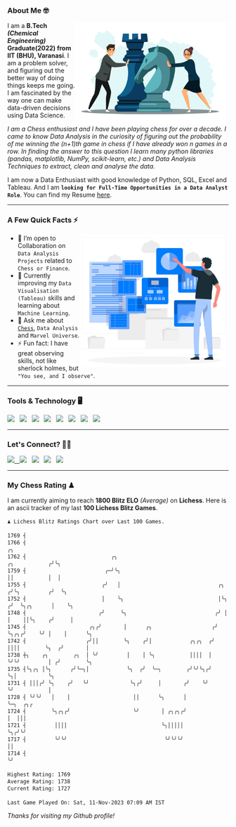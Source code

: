 ### About Me 🤓
<img align="right" alt="Coding" width="350" src="https://github.com/Laxman-Lakhan/Laxman-Lakhan/blob/master/Assets/Chess_Vector.jpg">   

I am a **B.Tech** _**(Chemical Engineering)**_ **Graduate(2022) from IIT (BHU), Varanasi**. I am a problem solver, and figuring out the better way of doing things keeps me going. I am fascinated by the way one can make data-driven decisions using Data Science. 

_I am a Chess enthusiast and I have been playing chess for over a decade. I came to know Data Analysis in the curiosity of figuring out the probability of me winning the (n+1)th game in chess if I have already won n games in a row. In finding the answer to this question I learn many python libraries (pandas, matplotlib, NumPy, scikit-learn, etc.) and Data Analysis Techniques to extract, clean and analyse the data._

I am now a Data Enthusiast with good knowledge of Python, SQL, Excel and Tableau. And I am **`looking for Full-Time Opportunities in a Data Analyst Role`**. You can find my Resume
 [here](https://drive.google.com/file/d/1UIOoogRLj5eGQFQBkuvMmTISZVdl2Ok7/view?usp=sharing).


---

### A Few Quick Facts ⚡️
<img align="right" alt="Coding" width="340" src="https://github.com/Laxman-Lakhan/Laxman-Lakhan/blob/master/Assets/Data_Vector.jpg">   

- 🤝 I’m open to Collaboration on `Data Analysis Projects` related to `Chess or Finance`.
- 📖 Currently improving my `Data Visualisation (Tableau)` skills and learning about `Machine Learning`.
- 💬 Ask me about [`Chess`](https://lichess.org/@/YourKingIsInDanger), `Data Analysis` and `Marvel Universe`.
- ⚡️ Fun fact: I have great observing skills, not like sherlock holmes, but `"You see, and I observe"`.

---
### Tools & Technology 🖥

<img src="https://img.shields.io/badge/Python-white?logo=Python&logoColor=ColorName&style=ShieldStyle" /> &nbsp;
<img src="https://img.shields.io/badge/MySQL-white?logo=MySQL&logoColor=ColorName&style=ShieldStyle" /> &nbsp;
<img src="https://img.shields.io/badge/Tableau-white?logo=Tableau&logoColor=ColorName&style=ShieldStyle" /> &nbsp;
<img src="https://img.shields.io/badge/Excel-white?logo=Microsoft+Excel&logoColor=196F3D&style=ShieldStyle" /> &nbsp;
<img src="https://img.shields.io/badge/Jupyter-white?logo=Jupyter&logoColor=ColorName&style=ShieldStyle" /> &nbsp;
<img src="https://img.shields.io/badge/pandas-white?logo=Pandas&logoColor=000080&style=ShieldStyle" /> &nbsp;
<img src="https://img.shields.io/badge/numpy-white?logo=Numpy&logoColor=85C1E9&style=ShieldStyle" /> &nbsp;
<img src="https://img.shields.io/badge/scikit learn-white?logo=Scikit+Learn&logoColor=ColorName&style=ShieldStyle" /> &nbsp;



---

### Let's Connect? 🫳🏻

<a href="mailto:laxmansingh.lakhan@gmail.com"> <img src="https://img.icons8.com/fluent/48/000000/gmail.png" width="3.5%"/> &nbsp;
[<img src="https://img.icons8.com/color/48/000000/linkedin.png" width="3.5%"/>](https://www.linkedin.com/in/laxman-lakhan/)  &nbsp;
[<img src="https://img.icons8.com/fluent/48/000000/facebook-new.png" width="3.5%"/>](https://www.facebook.com/s.laxmanlakhan/)  &nbsp;
[<img src="https://img.icons8.com/fluent/48/000000/instagram-new.png" width="3.5%"/>](https://www.instagram.com/laxman.lakhan/)  &nbsp;
[<img src="https://img.icons8.com/color/48/000000/twitter.png" width="3.5%"/>](https://twitter.com/laxman__lakhan)  &nbsp;

 ---
  
### My Chess Rating ♟
  
I am currently aiming to reach **1800 Blitz ELO** *(Average)* on **Lichess**. Here is an ascii tracker of my last **100 Lichess Blitz Games**.

  ```
  ♟︎ 𝙻𝚒𝚌𝚑𝚎𝚜𝚜 𝙱𝚕𝚒𝚝𝚣 𝚁𝚊𝚝𝚒𝚗𝚐𝚜 𝙲𝚑𝚊𝚛𝚝 𝚘𝚟𝚎𝚛 𝙻𝚊𝚜𝚝 𝟷00 𝙶𝚊𝚖𝚎𝚜.
  
1769 ┤
1766 ┤                                                                                    ╭╮
1762 ┤                           ╭╮                                         ╭╮           ╭╯╰╮
1759 ┤                         ╭─╯╰╮                                        ││           │  │
1755 ┤                        ╭╯   │                               ╭╮      ╭╯╰╮         ╭╯  ╰╮
1752 ┤                        │    ╰╮                              │╰╮    ╭╯  ╰╮╭╮      │    ╰╮
1748 ┤                       ╭╯     ╰╮                            ╭╯ │    │    ││╰╮    ╭╯     │
1745 ┤                    ╭╮╭╯       │      ╭╮                   ╭╯  ╰╮╭╮╭╯    ╰╯ │    │      ╰╮
1742 ┤                   ╭╯││        ╰╮    ╭╯│            ╭╮╭╮  ╭╯    ││││        ╰╮  ╭╯       │
1738 ┼╮    ╭╮        ╭╮  │ ╰╯         │    │ ╰╮           ││││  │     ╰╯╰╯         │ ╭╯        ╰╮
1735 ┤╰╮╭╮ │╰╮      ╭╯╰─╮│            ╰╮  ╭╯  ╰─╮        ╭╯╰╯╰╮╭╯                  ╰╮│          ╰╮
1731 ┤ │││╭╯ ╰╮    ╭╯   ╰╯             ╰╮╭╯     │       ╭╯    ╰╯                    ╰╯           │
1728 ┤ ╰╯╰╯   │    │                    ││      ╰╮      │                                        ╰─╮  ╭╮╭
1724 ┤        ╰╮╭╮╭╯                    ╰╯       │ ╭╮╭╮╭╯                                          │  │││
1721 ┤         ││││                              ╰╮│││││                                           ╰╮╭╯╰╯
1717 ┤         ╰╯╰╯                               ╰╯╰╯╰╯                                            ││
1714 ┤                                                                                              ╰╯ 

Highest Rating: 1769
Average Rating: 1738
Current Rating: 1727 

Last Game Played On: Sat, 11-Nov-2023 07:09 AM IST
  ```
  
  
*Thanks for visiting my Github profile!*
